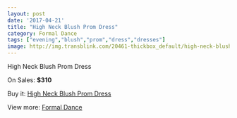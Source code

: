 ```yaml
---
layout: post
date: '2017-04-21'
title: "High Neck Blush Prom Dress"
category: Formal Dance
tags: ["evening","blush","prom","dress","dresses"]
image: http://img.transblink.com/20461-thickbox_default/high-neck-blush-prom-dress.jpg
---
```

High Neck Blush Prom Dress

On Sales: **$310**
<a href="https://www.transblink.com/en/formal-dance/6462-high-neck-blush-prom-dress.html"><amp-img layout="responsive" width="600" height="600" src="//img.transblink.com/20461-thickbox_default/high-neck-blush-prom-dress.jpg" alt="High Neck Blush Prom Dress 0" /></a>
<a href="https://www.transblink.com/en/formal-dance/6462-high-neck-blush-prom-dress.html"><amp-img layout="responsive" width="600" height="600" src="//img.transblink.com/20462-thickbox_default/high-neck-blush-prom-dress.jpg" alt="High Neck Blush Prom Dress 1" /></a>

Buy it: [High Neck Blush Prom Dress](https://www.transblink.com/en/formal-dance/6462-high-neck-blush-prom-dress.html "High Neck Blush Prom Dress")

View more: [Formal Dance](https://www.transblink.com/en/6-formal-dance "Formal Dance")